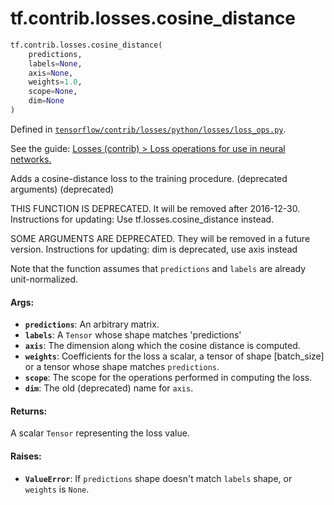<div itemscope itemtype="http://developers.google.com/ReferenceObject">
<meta itemprop="name" content="tf.contrib.losses.cosine_distance" />
<meta itemprop="path" content="Stable" />
</div>

# tf.contrib.losses.cosine_distance

``` python
tf.contrib.losses.cosine_distance(
    predictions,
    labels=None,
    axis=None,
    weights=1.0,
    scope=None,
    dim=None
)
```



Defined in [`tensorflow/contrib/losses/python/losses/loss_ops.py`](https://www.tensorflow.org/code/tensorflow/contrib/losses/python/losses/loss_ops.py).

See the guide: [Losses (contrib) > Loss operations for use in neural networks.](../../../../../api_guides/python/contrib.losses.md#Loss_operations_for_use_in_neural_networks_)

Adds a cosine-distance loss to the training procedure. (deprecated arguments) (deprecated)

THIS FUNCTION IS DEPRECATED. It will be removed after 2016-12-30.
Instructions for updating:
Use tf.losses.cosine_distance instead.

SOME ARGUMENTS ARE DEPRECATED. They will be removed in a future version.
Instructions for updating:
dim is deprecated, use axis instead

Note that the function assumes that `predictions` and `labels` are already
unit-normalized.

#### Args:

* <b>`predictions`</b>: An arbitrary matrix.
* <b>`labels`</b>: A `Tensor` whose shape matches 'predictions'
* <b>`axis`</b>: The dimension along which the cosine distance is computed.
* <b>`weights`</b>: Coefficients for the loss a scalar, a tensor of shape
    [batch_size] or a tensor whose shape matches `predictions`.
* <b>`scope`</b>: The scope for the operations performed in computing the loss.
* <b>`dim`</b>: The old (deprecated) name for `axis`.


#### Returns:

A scalar `Tensor` representing the loss value.


#### Raises:

* <b>`ValueError`</b>: If `predictions` shape doesn't match `labels` shape, or
    `weights` is `None`.
